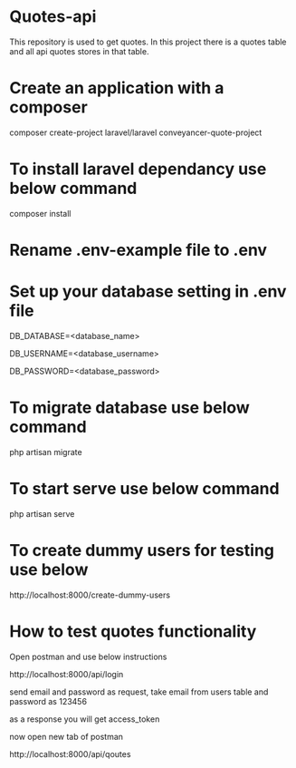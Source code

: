 # Quotes-api
This repository is used to get quotes.
In this project there is a quotes table and all api quotes stores in that table. 

# Create an application with a composer

composer create-project laravel/laravel conveyancer-quote-project

# To install laravel dependancy use below command

composer install


# Rename .env-example file to .env

# Set up your database setting in .env file

DB_DATABASE=<database_name>

DB_USERNAME=<database_username>

DB_PASSWORD=<database_password>

# To migrate database use below command

php artisan migrate

# To start serve use below command

php artisan serve

# To create dummy users for testing use below

http://localhost:8000/create-dummy-users

# How to test quotes functionality

Open postman and use below instructions

http://localhost:8000/api/login

send email and password as request, take email from users table and password as 123456

as a response you will get access_token

now open new tab of postman 

http://localhost:8000/api/qoutes

